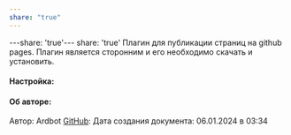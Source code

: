 ```yaml
---
share: "true"
---
```


---share: 'true'---
share: 'true'
Плагин для публикации страниц на github pages. Плагин является сторонним и его необходимо скачать и установить.

#### Настройка:


#### Об авторе:
Автор: Ardbot
[GitHub](https://github.com/Ardbot): 
Дата создания документа: 
06.01.2024 в 03:34